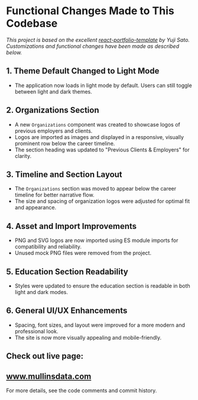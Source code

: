# Functional Changes Made to This Codebase

*This project is based on the excellent [react-portfolio-template](https://github.com/yujisatojr/react-portfolio-template) by Yuji Sato. Customizations and functional changes have been made as described below.*

## 1. Theme Default Changed to Light Mode
- The application now loads in light mode by default. Users can still toggle between light and dark themes.

## 2. Organizations Section
- A new `Organizations` component was created to showcase logos of previous employers and clients.
- Logos are imported as images and displayed in a responsive, visually prominent row below the career timeline.
- The section heading was updated to "Previous Clients & Employers" for clarity.

## 3. Timeline and Section Layout
- The `Organizations` section was moved to appear below the career timeline for better narrative flow.
- The size and spacing of organization logos were adjusted for optimal fit and appearance.

## 4. Asset and Import Improvements
- PNG and SVG logos are now imported using ES module imports for compatibility and reliability.
- Unused mock PNG files were removed from the project.

## 5. Education Section Readability
- Styles were updated to ensure the education section is readable in both light and dark modes.

## 6. General UI/UX Enhancements
- Spacing, font sizes, and layout were improved for a more modern and professional look.
- The site is now more visually appealing and mobile-friendly.


## Check out live page: 
www.mullinsdata.com
---

For more details, see the code comments and commit history.
